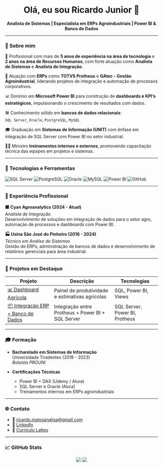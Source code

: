 <h1 align="center">Olá, eu sou Ricardo Junior 👋</h1>

<p align="center">
  <strong>Analista de Sistemas | Especialista em ERPs Agroindustriais | Power BI & Banco de Dados</strong>
</p>

---

### 🧠 Sobre mim

💼 Profissional com mais de **5 anos de experiência na área de tecnologia** e **2 anos na área de Recursos Humanos**, com forte atuação como **Analista de Sistemas** e **Analista de Integração**.

🔧 Atuação com **ERPs** como **TOTVS Protheus** e **GAtec - Gestão Agroindustrial**, liderando projetos de integração e automação de processos corporativos.

📊 Domínio em **Microsoft Power BI** para construção de **dashboards e KPI’s estratégicos**, impulsionando o crescimento de resultados com dados.

🛠️ Conhecimento sólido em **bancos de dados relacionais**:  
`SQL Server`, `Oracle`, `PostgreSQL`, `MySQL`

🎓 Graduação em **Sistemas de Informação (UNIT)** com ênfase em integração de SQL Server com Power BI no setor industrial.

🧑‍🏫 Ministro **treinamentos internos e externos**, promovendo capacitação técnica das equipes em projetos e sistemas.

---

### 🚀 Tecnologias e Ferramentas

![SQL Server](https://img.shields.io/badge/SQL_Server-CC2927?style=for-the-badge&logo=microsoftsqlserver&logoColor=white)
![PostgreSQL](https://img.shields.io/badge/PostgreSQL-336791?style=for-the-badge&logo=postgresql&logoColor=white)
![Oracle](https://img.shields.io/badge/Oracle-F80000?style=for-the-badge&logo=oracle&logoColor=white)
![MySQL](https://img.shields.io/badge/MySQL-005C84?style=for-the-badge&logo=mysql&logoColor=white)
![Power BI](https://img.shields.io/badge/Power_BI-F2C811?style=for-the-badge&logo=powerbi&logoColor=black)
![GitHub](https://img.shields.io/badge/GitHub-000000?style=for-the-badge&logo=github&logoColor=white)

---

### 💼 Experiência Profissional

**🟦 Cyan Agroanalytics (2024 - Atual)**  
*Analista de Integração*  
Desenvolvimento de soluções em integração de dados para o setor agro, automação de processos e dashboards com Power BI.

**🏭 Usina São José do Pinheiro (2016 - 2024)**  
*Técnico em Análise de Sistemas*  
Gestão de ERPs, administração de bancos de dados e desenvolvimento de relatórios gerenciais para área industrial.

---

### 📌 Projetos em Destaque

| Projeto | Descrição | Tecnologias |
|--------|-----------|-------------|
| [📊 Dashboard Agrícola](https://github.com/seuusuario/dashboard-agricola) | Painel de produtividade e estimativas agrícolas | SQL, Power BI, Views |
| [📦 Integração ERP + Banco de Dados](https://github.com/seuusuario/erp-integracao) | Integração entre Protheus + Power BI + SQL Server | SQL Server, Power BI, Protheus |

---

### 🎓 Formação

- **Bacharelado em Sistemas de Informação**  
  Universidade Tiradentes (2018 - 2023)  
  *Bolsista PROUNI*

- **Certificações Técnicas**  
  - Power BI + DAX (Udemy / Alura)  
  - SQL Server e Oracle (Alura)  
  - Treinamentos internos em ERPs agroindustriais

---

### 🌐 Contato

- 📧 ricardo.matosanalisa@gmail.com  
- 🔗 [LinkedIn](https://www.linkedin.com/in/ricardo-junior-66b031122/)  
- 🧾 [Currículo Lattes](http://lattes.cnpq.br/7469432837830242)

---

### 📈 GitHub Stats

<p align="center">
  <img src="https://github-readme-stats.vercel.app/api?username=SEU_USUARIO&show_icons=true&theme=radical" />
  <img src="https://github-readme-stats.vercel.app/api/top-langs/?username=SEU_USUARIO&layout=compact&theme=radical" />
</p>

